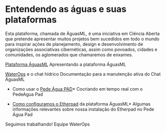 <!-- TITLE: Wiki das Águas -->
<!-- SUBTITLE: Cocriar faz parte da cultura das águas -->

# Entendendo as águas e suas plataformas

Esta plataforma, chamada de ÁguasML, é uma iniciativa em Ciência Aberta que pretende apresentar muitos projetos bem sucedidos em todo o mundo para inspirar ações de planejamento, design e desenvolvimento de organizações associativas cibernéticas, assim como povoados, cidades e comunidades, os aglomerados que chamaremos de enxames. 

[Plataforma ÁguasML]
Apresentando a plataforma ÁguasML

[WaterOps] e o chat hídrico
Documentação para a manutenção ativa do Chat ÁguasML

* Como usar o [Pede Água PAD]* 
Cocriando em tempo real com o PedeAgua Pad

* [Como configuramos o Etherpad] da plataforma ÁguasML*
Algumas informações relevantes sobre nossa instalação do Etherpad no Pede Água Pad


Seguimos trabalhando!
Equipe WaterOps


[Plataforma ÁguasML]:https://wiki.aguas.ml/aguasml
[WaterOps]:https://wiki.aguas.ml/plataforma/chat-das-aguas/waterchat
[Pede Água PAD]:https://wiki.aguas.ml/plataforma/pedeagua-pad/pedeaguas-pad
[Como configuramos o Etherpad]:https://wiki.aguas.ml/plataforma/pedeagua-pad/configurando-o-etherpad-no-pede-aguas-pad